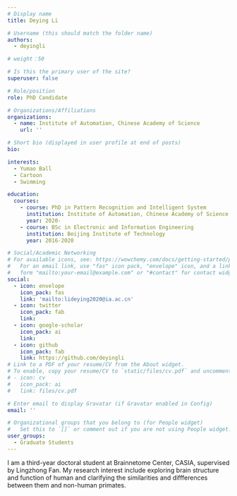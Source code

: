 ```yaml
---
# Display name
title: Deying Li

# Username (this should match the folder name)
authors:
  - deyingli

# weight：50

# Is this the primary user of the site?
superuser: false

# Role/position
role: PhD Candidate

# Organizations/Affiliations
organizations:
  - name: Institute of Automation, Chinese Academy of Science
    url: ''

# Short bio (displayed in user profile at end of posts)
bio: 

interests:
  - Yumao Ball
  - Cartoon
  - Swimming

education:
  courses:
    - course: PhD in Pattern Recognition and Intelligent System
      institution: Institute of Automation, Chinese Academy of Science
      year: 2020-
    - course: BSc in Electronic and Information Engineering
      institution: Beijing Institute of Technology
      year: 2016-2020

# Social/Academic Networking
# For available icons, see: https://wowchemy.com/docs/getting-started/page-builder/#icons
#   For an email link, use "fas" icon pack, "envelope" icon, and a link in the
#   form "mailto:your-email@example.com" or "#contact" for contact widget.
social:
  - icon: envelope
    icon_pack: fas
    link: 'mailto:lideying2020@ia.ac.cn'
  - icon: twitter
    icon_pack: fab
    link: 
  - icon: google-scholar
    icon_pack: ai
    link: 
  - icon: github
    icon_pack: fab
    link: https://github.com/deyingli
# Link to a PDF of your resume/CV from the About widget.
# To enable, copy your resume/CV to `static/files/cv.pdf` and uncomment the lines below.
# - icon: cv
#   icon_pack: ai
#   link: files/cv.pdf

# Enter email to display Gravatar (if Gravatar enabled in Config)
email: ''

# Organizational groups that you belong to (for People widget)
#   Set this to `[]` or comment out if you are not using People widget.
user_groups:
  - Graduate Students
---
```


I am a third-year doctoral student at Brainnetome Center, CASIA, supervised by Lingzhong Fan. My research interest include exploring brain structure and function of human and clarifying the similarities and diffferences between them and non-human primates.